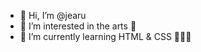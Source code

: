 - 👋 Hi, I’m @jearu
- 👀 I’m interested in the arts 📸
- 🌱 I’m currently learning HTML & CSS 👩🏻‍💻

<!---
jearu/jearu is a ✨ special ✨ repository because its `README.md` (this file) appears on your GitHub profile.
You can click the Preview link to take a look at your changes.
--->
